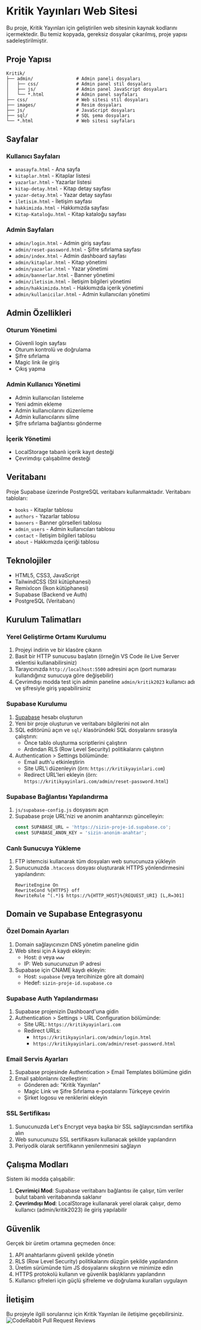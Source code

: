 # Kritik Yayınları Web Sitesi

Bu proje, Kritik Yayınları için geliştirilen web sitesinin kaynak kodlarını içermektedir. Bu temiz kopyada, gereksiz dosyalar çıkarılmış, proje yapısı sadeleştirilmiştir.

## Proje Yapısı

```
Kritik/
├── admin/                # Admin paneli dosyaları
│   ├── css/              # Admin panel stil dosyaları
│   ├── js/               # Admin panel JavaScript dosyaları
│   └── *.html            # Admin panel sayfaları
├── css/                  # Web sitesi stil dosyaları
├── images/               # Resim dosyaları
├── js/                   # JavaScript dosyaları
├── sql/                  # SQL şema dosyaları
└── *.html                # Web sitesi sayfaları
```

## Sayfalar

### Kullanıcı Sayfaları
- `anasayfa.html` - Ana sayfa
- `kitaplar.html` - Kitaplar listesi
- `yazarlar.html` - Yazarlar listesi
- `kitap-detay.html` - Kitap detay sayfası
- `yazar-detay.html` - Yazar detay sayfası
- `iletisim.html` - İletişim sayfası
- `hakkimizda.html` - Hakkımızda sayfası
- `Kitap-Kataloğu.html` - Kitap kataloğu sayfası

### Admin Sayfaları
- `admin/login.html` - Admin giriş sayfası
- `admin/reset-password.html` - Şifre sıfırlama sayfası
- `admin/index.html` - Admin dashboard sayfası
- `admin/kitaplar.html` - Kitap yönetimi
- `admin/yazarlar.html` - Yazar yönetimi
- `admin/bannerlar.html` - Banner yönetimi
- `admin/iletisim.html` - İletişim bilgileri yönetimi
- `admin/hakkimizda.html` - Hakkımızda içerik yönetimi
- `admin/kullanicilar.html` - Admin kullanıcıları yönetimi

## Admin Özellikleri

### Oturum Yönetimi
- Güvenli login sayfası
- Oturum kontrolü ve doğrulama
- Şifre sıfırlama
- Magic link ile giriş
- Çıkış yapma

### Admin Kullanıcı Yönetimi
- Admin kullanıcıları listeleme
- Yeni admin ekleme
- Admin kullanıcılarını düzenleme
- Admin kullanıcılarını silme
- Şifre sıfırlama bağlantısı gönderme

### İçerik Yönetimi
- LocalStorage tabanlı içerik kayıt desteği
- Çevrimdışı çalışabilme desteği

## Veritabanı

Proje Supabase üzerinde PostgreSQL veritabanı kullanmaktadır. Veritabanı tabloları:

- `books` - Kitaplar tablosu
- `authors` - Yazarlar tablosu
- `banners` - Banner görselleri tablosu
- `admin_users` - Admin kullanıcıları tablosu
- `contact` - İletişim bilgileri tablosu
- `about` - Hakkımızda içeriği tablosu

## Teknolojiler

- HTML5, CSS3, JavaScript
- TailwindCSS (Stil kütüphanesi)
- RemixIcon (İkon kütüphanesi)
- Supabase (Backend ve Auth)
- PostgreSQL (Veritabanı)

## Kurulum Talimatları

### Yerel Geliştirme Ortamı Kurulumu

1. Projeyi indirin ve bir klasöre çıkarın
2. Basit bir HTTP sunucusu başlatın (örneğin VS Code ile Live Server eklentisi kullanabilirsiniz)
3. Tarayıcınızda `http://localhost:5500` adresini açın (port numarası kullandığınız sunucuya göre değişebilir)
4. Çevrimdışı modda test için admin paneline `admin/kritik2023` kullanıcı adı ve şifresiyle giriş yapabilirsiniz

### Supabase Kurulumu

1. [Supabase](https://supabase.com) hesabı oluşturun
2. Yeni bir proje oluşturun ve veritabanı bilgilerini not alın
3. SQL editörünü açın ve `sql/` klasöründeki SQL dosyalarını sırasıyla çalıştırın:
   - Önce tablo oluşturma scriptlerini çalıştırın
   - Ardından RLS (Row Level Security) politikalarını çalıştırın
4. Authentication > Settings bölümünde:
   - Email auth'u etkinleştirin
   - Site URL'i düzenleyin (örn: `https://kritikyayinlari.com`)
   - Redirect URL'leri ekleyin (örn: `https://kritikyayinlari.com/admin/reset-password.html`)

### Supabase Bağlantısı Yapılandırma

1. `js/supabase-config.js` dosyasını açın
2. Supabase proje URL'nizi ve anonim anahtarınızı güncelleyin:
   ```javascript
   const SUPABASE_URL = 'https://sizin-proje-id.supabase.co';
   const SUPABASE_ANON_KEY = 'sizin-anonim-anahtar';
   ```

### Canlı Sunucuya Yükleme

1. FTP istemcisi kullanarak tüm dosyaları web sunucunuza yükleyin
2. Sunucunuzda `.htaccess` dosyası oluşturarak HTTPS yönlendirmesini yapılandırın:
   ```
   RewriteEngine On
   RewriteCond %{HTTPS} off
   RewriteRule ^(.*)$ https://%{HTTP_HOST}%{REQUEST_URI} [L,R=301]
   ```

## Domain ve Supabase Entegrasyonu

### Özel Domain Ayarları

1. Domain sağlayıcınızın DNS yönetim paneline gidin
2. Web sitesi için A kaydı ekleyin:
   - Host: `@` veya `www`
   - IP: Web sunucunuzun IP adresi
3. Supabase için CNAME kaydı ekleyin:
   - Host: `supabase` (veya tercihinize göre alt domain)
   - Hedef: `sizin-proje-id.supabase.co`

### Supabase Auth Yapılandırması

1. Supabase projenizin Dashboard'una gidin
2. Authentication > Settings > URL Configuration bölümünde:
   - Site URL: `https://kritikyayinlari.com`
   - Redirect URLs:
     - `https://kritikyayinlari.com/admin/login.html`
     - `https://kritikyayinlari.com/admin/reset-password.html`

### Email Servis Ayarları

1. Supabase projesinde Authentication > Email Templates bölümüne gidin
2. Email şablonlarını özelleştirin:
   - Gönderen adı: "Kritik Yayınları"
   - Magic Link ve Şifre Sıfırlama e-postalarını Türkçeye çevirin
   - Şirket logosu ve renklerini ekleyin

### SSL Sertifikası

1. Sunucunuzda Let's Encrypt veya başka bir SSL sağlayıcısından sertifika alın
2. Web sunucunuzu SSL sertifikasını kullanacak şekilde yapılandırın
3. Periyodik olarak sertifikanın yenilenmesini sağlayın

## Çalışma Modları

Sistem iki modda çalışabilir:

1. **Çevrimiçi Mod**: Supabase veritabanı bağlantısı ile çalışır, tüm veriler bulut tabanlı veritabanında saklanır
2. **Çevrimdışı Mod**: LocalStorage kullanarak yerel olarak çalışır, demo kullanıcı (admin/kritik2023) ile giriş yapılabilir

## Güvenlik

Gerçek bir üretim ortamına geçmeden önce:

1. API anahtarlarını güvenli şekilde yönetin
2. RLS (Row Level Security) politikalarını düzgün şekilde yapılandırın
3. Üretim sürümünde tüm JS dosyalarını sıkıştırın ve minimize edin
4. HTTPS protokolü kullanın ve güvenlik başlıklarını yapılandırın
5. Kullanıcı şifreleri için güçlü şifreleme ve doğrulama kuralları uygulayın

## İletişim

Bu projeyle ilgili sorularınız için Kritik Yayınları ile iletişime geçebilirsiniz. 
![CodeRabbit Pull Request Reviews](https://img.shields.io/coderabbit/prs/github/cashmelek/KritikYayinlari?utm_source=oss&utm_medium=github&utm_campaign=cashmelek%2FKritikYayinlari&labelColor=171717&color=FF570A&link=https%3A%2F%2Fcoderabbit.ai&label=CodeRabbit+Reviews)
